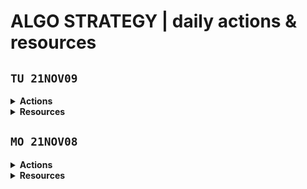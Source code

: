 # ALGO STRATEGY | daily actions & resources

## **`TU 21NOV09`**

<details>
<summary><strong>Actions</strong></summary>

- cleaned up candlestick element styles for sharing on social
- messed with MUI's styles setup
- created candlestick table to convert using D3.js if I ever get to the FCC DataViz certificate

</details>

<details>
<summary><strong>Resources</strong></summary>

- Material UI Global CSS "reset" (normalize) [`CssBaseline`](https://mui.com/components/css-baseline/#global-reset)

</details>

## **`MO 21NOV08`**

<details>
<summary><strong>Actions</strong></summary>

- set up init analysis/indicators & analysis/triggers files
- wired up Alpaca historical data call (baseURL/stocks/{ticker}/bars)
- added packages: react, react-dom, parcel, Material UI pkgs, D3.js, node-sass
- rendered candlestick results to screen

</details>

<details>
<summary><strong>Resources</strong></summary>

- choosing a [strategy](https://algotrading101.com/learn/quantitative-trader-guide/#what-kind-of-strategy-should-I-trade)
- choosing an [IDE](https://algotrading101.com/learn/quantitative-trader-guide/#which-IDE-should-I-use)
- where to get [data](https://algotrading101.com/learn/quantitative-trader-guide/#where-can-I-get-data)
- [backtesting](https://algotrading101.com/learn/quantitative-trader-guide/#what-is-the-backtesting-and-our-goal)
- chosing a [broker](https://algotrading101.com/learn/quantitative-trader-guide/#how-do-I-pick-a-broker)
- simple mean-reversion [strategy](https://www.youtube.com/watch?v=_9Bmxylp63Y&list=PLFdGt__jX7eNj9f1xmYRmWuVBJTcMwLX8&index=1)
- Axios [req config](https://github.com/axios/axios#request-config)
- \*\* Alpaca JS API [example](https://github.com/alpacahq/alpaca-trade-api-js/blob/master/examples/long-short.js)
- Material UI [React UI library](https://mui.com/)

</details>

<br>
